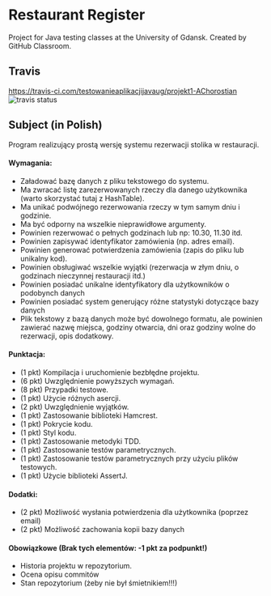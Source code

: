 # Restaurant Register

Project for Java testing classes at the University of Gdansk.
Created by GitHub Classroom.

## Travis

https://travis-ci.com/testowanieaplikacjijavaug/projekt1-AChorostian ![travis status](https://travis-ci.com/testowanieaplikacjijavaug/projekt1-AChorostian.svg?token=FsWgJEToSjz6xeFyedzi&branch=master)

## Subject (in Polish)

Program realizujący prostą wersję systemu rezerwacji stolika w restauracji.

#### Wymagania:

* Załadować bazę danych z pliku tekstowego do systemu.
* Ma zwracać listę zarezerwowanych rzeczy dla danego użytkownika (warto skorzystać tutaj z HashTable).
* Ma unikać podwójnego rezerwowania rzeczy w tym samym dniu i godzinie.
* Ma być odporny na wszelkie nieprawidłowe argumenty.
* Powinien rezerwować o pełnych godzinach lub np: 10.30, 11.30 itd.
* Powinien zapisywać identyfikator zamówienia (np. adres email).
* Powinien generować potwierdzenia zamówienia (zapis do pliku lub unikalny kod).
* Powinien obsługiwać wszelkie wyjątki (rezerwacja w złym dniu, o godzinach nieczynnej restauracji itd.)
* Powinien posiadać unikalne identyfikatory dla użytkowników o podobynch danych
* Powinien posiadać system generujący różne statystyki dotyczące bazy danych
* Plik tekstowy z bazą danych może być dowolnego formatu, ale powinien zawierać nazwę miejsca, godziny otwarcia, dni oraz godziny wolne do rezerwacji, opis dodatkowy.

#### Punktacja:

* (1 pkt) Kompilacja i uruchomienie bezbłędne projektu.
* (6 pkt) Uwzględnienie powyższych wymagań.
* (8 pkt) Przypadki testowe.
* (1 pkt) Użycie różnych asercji.
* (2 pkt) Uwzględnienie wyjątków.
* (1 pkt) Zastosowanie biblioteki Hamcrest.
* (1 pkt) Pokrycie kodu.
* (1 pkt) Styl kodu.
* (1 pkt) Zastosowanie metodyki TDD.
* (1 pkt) Zastosowanie testów parametrycznych.
* (1 pkt) Zastosowanie testów parametrycznych przy użyciu plików testowych.
* (1 pkt) Użycie biblioteki AssertJ.

#### Dodatki:

* (2 pkt) Możliwość wysłania potwierdzenia dla użytkownika (poprzez email)
* (2 pkt) Możliwość zachowania kopii bazy danych
 
#### Obowiązkowe (Brak tych elementów: -1 pkt za podpunkt!)

* Historia projektu w repozytorium.
* Ocena opisu commitów
* Stan repozytorium (żeby nie był śmietnikiem!!!)
